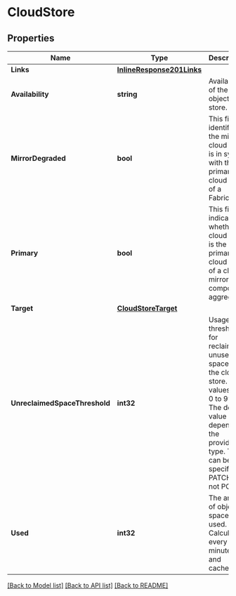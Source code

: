 # CloudStore

## Properties

Name | Type | Description | Notes
------------ | ------------- | ------------- | -------------
**Links** | [**InlineResponse201Links**](inline_response_201__links.md) |  | [optional] 
**Availability** | **string** | Availability of the object store. | [optional] [readonly] 
**MirrorDegraded** | **bool** | This field identifies if the mirror cloud store is in sync with the primary cloud store of a FabricPool. | [optional] [readonly] 
**Primary** | **bool** | This field indicates whether the cloud store is the primary cloud store of a cloud mirrored composite aggregate. | [optional] [default to true]
**Target** | [**CloudStoreTarget**](cloud_store_target.md) |  | [optional] 
**UnreclaimedSpaceThreshold** | **int32** | Usage threshold for reclaiming unused space in the cloud store. Valid values are 0 to 99. The default value depends on the provider type. This can be specified in PATCH but not POST. | [optional] 
**Used** | **int32** | The amount of object space used. Calculated every 5 minutes and cached. | [optional] [readonly] 

[[Back to Model list]](../README.md#documentation-for-models) [[Back to API list]](../README.md#documentation-for-api-endpoints) [[Back to README]](../README.md)


